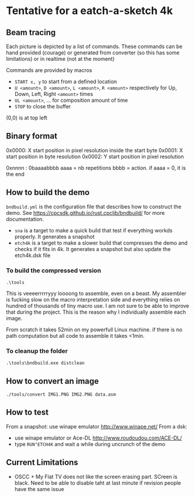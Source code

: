 # Tentative for a eatch-a-sketch 4k

## Beam tracing

Each picture is depicted by a list of commands. These commands can be hand provided (courage) or generated from converter (so this has some limitations) or in realtime (not at the moment)

Commands are provided by macros

- `START x, y` to start from a defined location
- `U <amount>`, `D <amount>`, `L <amount>`, `R <amount>` respectively for Up, Down, Left, Right `<amount>` times
- `UL <amount>`, ... for composition amount of time
- `STOP` to close the buffer


(0,0) is at top left


## Binary format

0x0000: X start position in pixel resolution inside the start byte
0x0001: X start position in byte  resolution
0x0002: Y start position in pixel resolution


0xnnnn : 0baaaabbbb aaaa = nb repetitions bbbb = action. if aaaa = 0, it is the end


## How to build the demo

`bndbuild.yml` is the configuration file that describes how to construct the demo. See <https://cpcsdk.github.io/rust.cpclib/bndbuild/> for more documentation.

- `sna` is a target to make a quick build that test if everything workds properly. It generates a snapshot
- `etch4k` is a target to make a slower build that compresses the demo and checks if it fits in 4k. It generates a snapshot but also update the etch4k.dsk file


### To build the compressed version

```
.\tools
```

This is veeeerrrrryyy loooong to assemble, even on a beast.
My assembler is fucking slow on the macro interpretation side and everything relies on hundred of thousands of tiny macro use. 
I am not sure to be able to improve that during the project.
This is the reason why I individually assemble each image.


From scratch it takes 52min on my powerfull Linux machine.
if there is no path computation but all code to assemble it takes <1min.

### To cleanup the folder

```
.\tools\bndbuild.exe distclean
```

## How to convert an image

```
./tools/convert IMG1.PNG IMG2.PNG data.asm
```

## How to test

From a snapshot: use winape emulator http://www.winape.net/
From a dsk: 

 - use winape emulator or Ace-DL http://www.roudoudou.com/ACE-DL/
 - type `RUN"ETCH4K` and wait a while during uncrunch of the demo


## Current Limitations

- OSCC + My Flat TV does not like the screen erasing part. SCreen is black. Need to be able to disable taht at last minute if revision people have the same issue